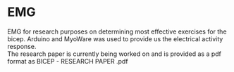 # EMG
EMG for research purposes on determining most effective exercises for the bicep. Arduino and MyoWare was used to provide us the electrical activity response.  
The research paper is currently being worked on and is provided as a pdf format as BICEP - RESEARCH PAPER .pdf
